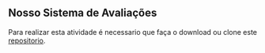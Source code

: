 ## Nosso Sistema de Avaliações

Para realizar esta atividade é necessario que faça o download ou clone este [repositorio](https://github.com/zup-academy/nosso-sistema-de-avaliacoes).